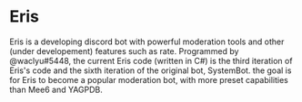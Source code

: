 # Eris
Eris is a developing discord bot with powerful moderation tools and other (under developement) features such as rate. 
Programmed by @waclyu#5448, the current Eris code (written in C#) is the third iteration of Eris's code and the sixth iteration of the original bot, SystemBot. 
the goal is for Eris to become a popular moderation bot, with more preset capabilities than Mee6 and YAGPDB. 
